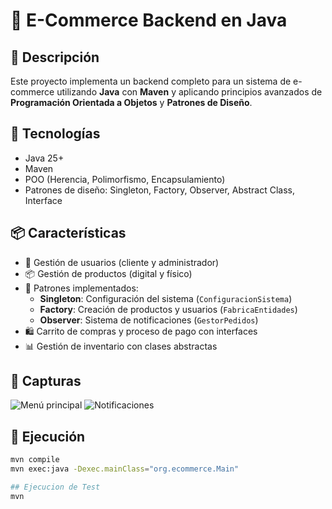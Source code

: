 # 🛒 E-Commerce Backend en Java

## 📖 Descripción
Este proyecto implementa un backend completo para un sistema de e-commerce utilizando **Java** con **Maven** y aplicando principios avanzados de **Programación Orientada a Objetos** y **Patrones de Diseño**.

## 🧰 Tecnologías
- Java 25+
- Maven
- POO (Herencia, Polimorfismo, Encapsulamiento)
- Patrones de diseño: Singleton, Factory, Observer, Abstract Class, Interface

## 📦 Características
- 👤 Gestión de usuarios (cliente y administrador)
- 📦 Gestión de productos (digital y físico)
- 🧱 Patrones implementados:
    - **Singleton**: Configuración del sistema (`ConfiguracionSistema`)
    - **Factory**: Creación de productos y usuarios (`FabricaEntidades`)
    - **Observer**: Sistema de notificaciones (`GestorPedidos`)
- 🛍️ Carrito de compras y proceso de pago con interfaces
- 📊 Gestión de inventario con clases abstractas

## 📸 Capturas

![Menú principal](docs/menu.png)
![Notificaciones](docs/observer.png)

## 🚀 Ejecución
```bash
mvn compile
mvn exec:java -Dexec.mainClass="org.ecommerce.Main"

## Ejecucion de Test
mvn 
